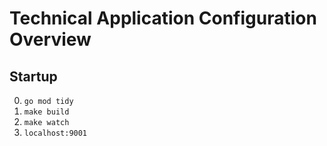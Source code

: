 # Technical Application Configuration Overview

## Startup

0. `go mod tidy`
1. `make build`
2. `make watch`
3. `localhost:9001`

